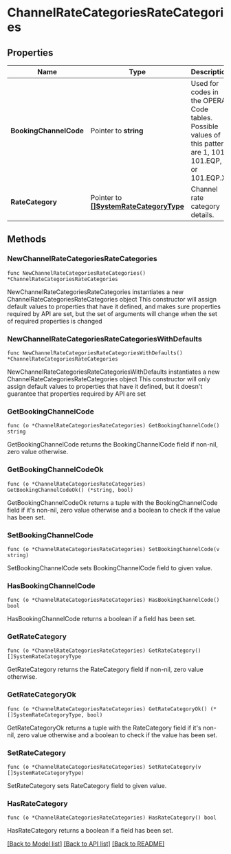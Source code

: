 # ChannelRateCategoriesRateCategories

## Properties

Name | Type | Description | Notes
------------ | ------------- | ------------- | -------------
**BookingChannelCode** | Pointer to **string** | Used for codes in the OPERA Code tables. Possible values of this pattern are 1, 101, 101.EQP, or 101.EQP.X. | [optional] 
**RateCategory** | Pointer to [**[]SystemRateCategoryType**](SystemRateCategoryType.md) | Channel rate category details. | [optional] 

## Methods

### NewChannelRateCategoriesRateCategories

`func NewChannelRateCategoriesRateCategories() *ChannelRateCategoriesRateCategories`

NewChannelRateCategoriesRateCategories instantiates a new ChannelRateCategoriesRateCategories object
This constructor will assign default values to properties that have it defined,
and makes sure properties required by API are set, but the set of arguments
will change when the set of required properties is changed

### NewChannelRateCategoriesRateCategoriesWithDefaults

`func NewChannelRateCategoriesRateCategoriesWithDefaults() *ChannelRateCategoriesRateCategories`

NewChannelRateCategoriesRateCategoriesWithDefaults instantiates a new ChannelRateCategoriesRateCategories object
This constructor will only assign default values to properties that have it defined,
but it doesn't guarantee that properties required by API are set

### GetBookingChannelCode

`func (o *ChannelRateCategoriesRateCategories) GetBookingChannelCode() string`

GetBookingChannelCode returns the BookingChannelCode field if non-nil, zero value otherwise.

### GetBookingChannelCodeOk

`func (o *ChannelRateCategoriesRateCategories) GetBookingChannelCodeOk() (*string, bool)`

GetBookingChannelCodeOk returns a tuple with the BookingChannelCode field if it's non-nil, zero value otherwise
and a boolean to check if the value has been set.

### SetBookingChannelCode

`func (o *ChannelRateCategoriesRateCategories) SetBookingChannelCode(v string)`

SetBookingChannelCode sets BookingChannelCode field to given value.

### HasBookingChannelCode

`func (o *ChannelRateCategoriesRateCategories) HasBookingChannelCode() bool`

HasBookingChannelCode returns a boolean if a field has been set.

### GetRateCategory

`func (o *ChannelRateCategoriesRateCategories) GetRateCategory() []SystemRateCategoryType`

GetRateCategory returns the RateCategory field if non-nil, zero value otherwise.

### GetRateCategoryOk

`func (o *ChannelRateCategoriesRateCategories) GetRateCategoryOk() (*[]SystemRateCategoryType, bool)`

GetRateCategoryOk returns a tuple with the RateCategory field if it's non-nil, zero value otherwise
and a boolean to check if the value has been set.

### SetRateCategory

`func (o *ChannelRateCategoriesRateCategories) SetRateCategory(v []SystemRateCategoryType)`

SetRateCategory sets RateCategory field to given value.

### HasRateCategory

`func (o *ChannelRateCategoriesRateCategories) HasRateCategory() bool`

HasRateCategory returns a boolean if a field has been set.


[[Back to Model list]](../README.md#documentation-for-models) [[Back to API list]](../README.md#documentation-for-api-endpoints) [[Back to README]](../README.md)


